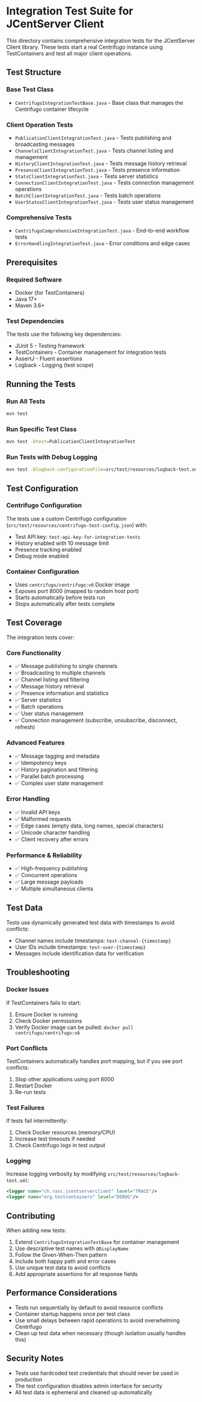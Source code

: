 # Integration Test Suite for JCentServer Client

This directory contains comprehensive integration tests for the JCentServer Client library. These tests start a real Centrifugo instance using TestContainers and test all major client operations.

## Test Structure

### Base Test Class
- `CentrifugoIntegrationTestBase.java` - Base class that manages the Centrifugo container lifecycle

### Client Operation Tests
- `PublicationClientIntegrationTest.java` - Tests publishing and broadcasting messages
- `ChannelsClientIntegrationTest.java` - Tests channel listing and management
- `HistoryClientIntegrationTest.java` - Tests message history retrieval
- `PresenceClientIntegrationTest.java` - Tests presence information
- `StatsClientIntegrationTest.java` - Tests server statistics
- `ConnectionClientIntegrationTest.java` - Tests connection management operations
- `BatchClientIntegrationTest.java` - Tests batch operations
- `UserStatusClientIntegrationTest.java` - Tests user status management

### Comprehensive Tests
- `CentrifugoComprehensiveIntegrationTest.java` - End-to-end workflow tests
- `ErrorHandlingIntegrationTest.java` - Error conditions and edge cases

## Prerequisites

### Required Software
- Docker (for TestContainers)
- Java 17+
- Maven 3.6+

### Test Dependencies
The tests use the following key dependencies:
- JUnit 5 - Testing framework
- TestContainers - Container management for integration tests
- AssertJ - Fluent assertions
- Logback - Logging (test scope)

## Running the Tests

### Run All Tests
```bash
mvn test
```

### Run Specific Test Class
```bash
mvn test -Dtest=PublicationClientIntegrationTest
```

### Run Tests with Debug Logging
```bash
mvn test -Dlogback.configurationFile=src/test/resources/logback-test.xml
```

## Test Configuration

### Centrifugo Configuration
The tests use a custom Centrifugo configuration (`src/test/resources/centrifugo-test-config.json`) with:
- Test API key: `test-api-key-for-integration-tests`
- History enabled with 10 message limit
- Presence tracking enabled
- Debug mode enabled

### Container Configuration
- Uses `centrifugo/centrifugo:v6` Docker image
- Exposes port 8000 (mapped to random host port)
- Starts automatically before tests run
- Stops automatically after tests complete

## Test Coverage

The integration tests cover:

### Core Functionality
- ✅ Message publishing to single channels
- ✅ Broadcasting to multiple channels
- ✅ Channel listing and filtering
- ✅ Message history retrieval
- ✅ Presence information and statistics
- ✅ Server statistics
- ✅ Batch operations
- ✅ User status management
- ✅ Connection management (subscribe, unsubscribe, disconnect, refresh)

### Advanced Features
- ✅ Message tagging and metadata
- ✅ Idempotency keys
- ✅ History pagination and filtering
- ✅ Parallel batch processing
- ✅ Complex user state management

### Error Handling
- ✅ Invalid API keys
- ✅ Malformed requests
- ✅ Edge cases (empty data, long names, special characters)
- ✅ Unicode character handling
- ✅ Client recovery after errors

### Performance & Reliability
- ✅ High-frequency publishing
- ✅ Concurrent operations
- ✅ Large message payloads
- ✅ Multiple simultaneous clients

## Test Data

Tests use dynamically generated test data with timestamps to avoid conflicts:
- Channel names include timestamps: `test-channel-{timestamp}`
- User IDs include timestamps: `test-user-{timestamp}`
- Messages include identification data for verification

## Troubleshooting

### Docker Issues
If TestContainers fails to start:
1. Ensure Docker is running
2. Check Docker permissions
3. Verify Docker image can be pulled: `docker pull centrifugo/centrifugo:v6`

### Port Conflicts
TestContainers automatically handles port mapping, but if you see port conflicts:
1. Stop other applications using port 8000
2. Restart Docker
3. Re-run tests

### Test Failures
If tests fail intermittently:
1. Check Docker resources (memory/CPU)
2. Increase test timeouts if needed
3. Check Centrifugo logs in test output

### Logging
Increase logging verbosity by modifying `src/test/resources/logback-test.xml`:
```xml
<logger name="ch.rasc.jcentserverclient" level="TRACE"/>
<logger name="org.testcontainers" level="DEBUG"/>
```

## Contributing

When adding new tests:
1. Extend `CentrifugoIntegrationTestBase` for container management
2. Use descriptive test names with `@DisplayName`
3. Follow the Given-When-Then pattern
4. Include both happy path and error cases
5. Use unique test data to avoid conflicts
6. Add appropriate assertions for all response fields

## Performance Considerations

- Tests run sequentially by default to avoid resource conflicts
- Container startup happens once per test class
- Use small delays between rapid operations to avoid overwhelming Centrifugo
- Clean up test data when necessary (though isolation usually handles this)

## Security Notes

- Tests use hardcoded test credentials that should never be used in production
- The test configuration disables admin interface for security
- All test data is ephemeral and cleaned up automatically
